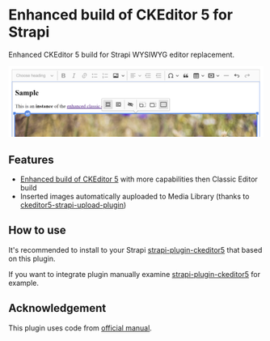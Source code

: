 # Enhanced build of CKEditor 5 for Strapi

Enhanced CKEditor 5 build for Strapi WYSIWYG editor replacement.

![ckeditor5-build-strapi-wysiwyg](/sample/ckeditor5-build-strapi-wysiwyg.png)


## Features

- [Enhanced build of CKEditor 5](https://github.com/Roslovets-Inc/ckeditor5-build-strapi-wysiwyg) with more capabilities then Classic Editor build
- Inserted images automatically auploaded to Media Library (thanks to [ckeditor5-strapi-upload-plugin](https://github.com/gtomato/ckeditor5-strapi-upload-plugin))


## How to use

It's recommended to install to your Strapi [strapi-plugin-ckeditor5](https://github.com/Roslovets-Inc/strapi-plugin-ckeditor5) that based on this plugin.

If you want to integrate plugin manually examine [strapi-plugin-ckeditor5](https://github.com/Roslovets-Inc/strapi-plugin-ckeditor5) for example.


## Acknowledgement

This plugin uses code from [official manual](https://strapi.io/documentation/developer-docs/latest/guides/registering-a-field-in-admin.html).
